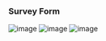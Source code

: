 
### Survey Form

![image](https://user-images.githubusercontent.com/67860592/185874659-9defb12e-f31a-4c2c-829f-ceb296e2c99a.png)
![image](https://user-images.githubusercontent.com/67860592/185874852-42ed02cc-1bde-4eab-8ce5-4621f45859f4.png)
![image](https://user-images.githubusercontent.com/67860592/185874943-41b2f33a-a475-4848-ab6e-b8448ddea2b9.png)
